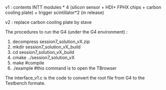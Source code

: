 v1 : contents INTT modules * 4 (silicon sensor + HDI+ FPHX chips + carbon cooling plate) + trigger scintillator*2  (in release)

v2 : replace carbon cooling plate by stave


The procedures to run the G4 (under the G4 environment) : 
1. decompress session7_solution_vX.zip
2. mkdir session7_solution_vX_build
3. cd session7_solution_vX_build
4. cmake ../session7_solution_vX
5. make       #compile
6. ./example      #this command is to open the TBrowser 


The interface_v1.c is the code to convert the root file from G4 to the Testbench formate.
